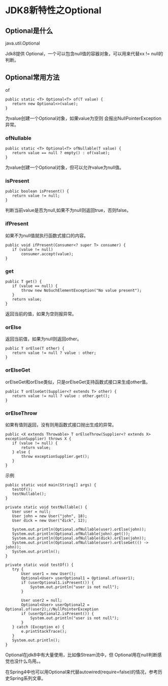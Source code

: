 # JDK8新特性之Optional
## Optional是什么
java.util.Optional

Jdk8提供 Optional，一个可以包含null值的容器对象，可以用来代替xx != null的判断。

## Optional常用方法
of
```
public static <T> Optional<T> of(T value) {
   return new Optional<>(value);
}
```
为value创建一个Optional对象，如果value为空则 会报出NullPointerException异常。

### ofNullable
```
public static <T> Optional<T> ofNullable(T value) {
   return value == null ? empty() : of(value);
}
```
为value创建一个Optional对象，但可以允许value为null值。

### isPresent
```
public boolean isPresent() {
   return value != null;
}
```
判断当前value是否为null,如果不为null则返回true，否则false。

### ifPresent
如果不为null值就执行函数式接口的内容。
```
public void ifPresent(Consumer<? super T> consumer) {
   if (value != null)
       consumer.accept(value);
}
```
### get
```
public T get() {
   if (value == null) {
       throw new NoSuchElementException("No value present");
   }
   return value;
}
```
返回当前的值，如果为空则报异常。

### orElse
返回当前值，如果为null则返回other。
```
public T orElse(T other) {
   return value != null ? value : other;
}
```
### orElseGet
orElseGet和orElse类似，只是orElseGet支持函数式接口来生成other值。
```
public T orElseGet(Supplier<? extends T> other) {
   return value != null ? value : other.get();
}
```
### orElseThrow
如果有值则返回，没有则用函数式接口抛出生成的异常。
```
public <X extends Throwable> T orElseThrow(Supplier<? extends X> exceptionSupplier) throws X {
   if (value != null) {
       return value;
   } else {
       throw exceptionSupplier.get();
   }
}
```
示例
```
public static void main(String[] args) {
   testOf();
   testNullable();
}

private static void testNullable() {
   User user = null;
   User john = new User("john", 18);
   User dick = new User("dick", 12);

   System.out.println(Optional.ofNullable(user).orElse(john));
   System.out.println(Optional.ofNullable(john).get());
   System.out.println(Optional.ofNullable(dick).orElse(john));
   System.out.println(Optional.ofNullable(user).orElseGet(() -> john));
   System.out.println();
}

private static void testOf() {
   try {
       User user1 = new User();
       Optional<User> userOptional1 = Optional.of(user1);
       if (userOptional1.isPresent()) {
           System.out.println("user is not null");
       }

       User user2 = null;
       Optional<User> userOptional2 = Optional.of(user2);//NullPointerException
       if (userOptional2.isPresent()) {
           System.out.println("user is not null");
       }
   } catch (Exception e) {
       e.printStackTrace();
   }
   System.out.println();
}
```
Optional在jdk8中有大量使用，比如像Stream流中，但 Optional用在null判断感觉也没什么鸟用。。

在Spring4中也可以用Optional来代替autowired(require=false)的情况，参考历史Spring系列文章。